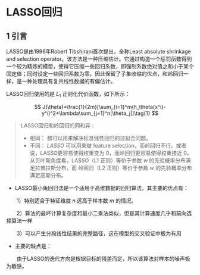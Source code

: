 # LASSO回归

## 1 引言

LASSO是由1996年Robert Tibshirani首次提出，全称Least absolute shrinkage and selection operator。该方法是一种压缩估计。它通过构造一个惩罚函数得到一个较为精炼的模型，使得它压缩一些回归系数，即强制系数绝对值之和小于某个固定值；同时设定一些回归系数为零。因此保留了子集收缩的优点，和岭回归一样，是一种处理具有复共线性数据的有偏估计。

LASSO回归使用的是 $L_1$ 正则化代价函数，如下所示：

$$
J(\theta)=\frac{1}{2m}[\sum_{i=1}^m(h_\theta(x^i)-y^i)^2+\lambda\sum_{j=1}^n|\theta_j|]\tag{1}
$$

> LASSO回归和岭回归的同和异：
>
>- 相同：
都可以用来解决标准线性回归的过拟合问题。
>- 不同：
$LASSO$ 可以用来做 feature selection，而岭回归不行。或者说，LASSO更容易使得权重变为 0，而岭回归更容易使得权重接近 0。
从贝叶斯角度看，LASSO（L1 正则）等价于参数 $w$ 的先验概率分布满足拉普拉斯分布，而 岭回归（L2 正则）等价于参数 $w$ 的先验概率分布满足高斯分布。

- LASSO最小角回归法是一个适用于高维数据的回归算法，其主要的优点有：

　　1）特别适合于特征维度 $n$ 远高于样本数 $m$ 的情况。

　　2）算法的最坏计算复杂度和最小二乘法类似，但是其计算速度几乎和前向选择算法一样

　　3）可以产生分段线性结果的完整路径，这在模型的交叉验证中极为有用

- 主要的缺点是：

　　由于LASSO的迭代方向是根据目标的残差而定，所以该算法对样本的噪声极为敏感。
